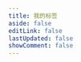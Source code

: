 ```yaml
---
title: 我的标签
aside: false
editLink: false
lastUpdated: false
showComment: false
---
```


<br/>
<br/>

<ClientOnly>
	<Tag />
</ClientOnly>



<script lang="ts" setup>
import Tag from './.vitepress/theme/components/Tag.vue'
</script>